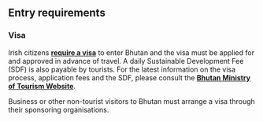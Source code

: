## Entry requirements

### Visa

Irish citizens [**require a visa**](https://bhutan.travel/visa) to enter Bhutan and the visa must be applied for and approved in advance of travel. A daily Sustainable Development Fee (SDF) is also payable by tourists. For the latest information on the visa process, application fees and the SDF, please consult the [**Bhutan Ministry of Tourism Website**](https://bhutan.travel/).

Business or other non-tourist visitors to Bhutan must arrange a visa through their sponsoring organisations.